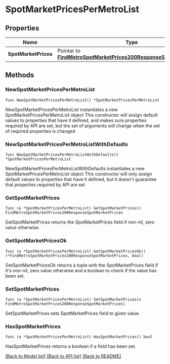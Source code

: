 # SpotMarketPricesPerMetroList

## Properties

Name | Type | Description | Notes
------------ | ------------- | ------------- | -------------
**SpotMarketPrices** | Pointer to [**FindMetroSpotMarketPrices200ResponseSpotMarketPrices**](FindMetroSpotMarketPrices200ResponseSpotMarketPrices.md) |  | [optional] 

## Methods

### NewSpotMarketPricesPerMetroList

`func NewSpotMarketPricesPerMetroList() *SpotMarketPricesPerMetroList`

NewSpotMarketPricesPerMetroList instantiates a new SpotMarketPricesPerMetroList object
This constructor will assign default values to properties that have it defined,
and makes sure properties required by API are set, but the set of arguments
will change when the set of required properties is changed

### NewSpotMarketPricesPerMetroListWithDefaults

`func NewSpotMarketPricesPerMetroListWithDefaults() *SpotMarketPricesPerMetroList`

NewSpotMarketPricesPerMetroListWithDefaults instantiates a new SpotMarketPricesPerMetroList object
This constructor will only assign default values to properties that have it defined,
but it doesn't guarantee that properties required by API are set

### GetSpotMarketPrices

`func (o *SpotMarketPricesPerMetroList) GetSpotMarketPrices() FindMetroSpotMarketPrices200ResponseSpotMarketPrices`

GetSpotMarketPrices returns the SpotMarketPrices field if non-nil, zero value otherwise.

### GetSpotMarketPricesOk

`func (o *SpotMarketPricesPerMetroList) GetSpotMarketPricesOk() (*FindMetroSpotMarketPrices200ResponseSpotMarketPrices, bool)`

GetSpotMarketPricesOk returns a tuple with the SpotMarketPrices field if it's non-nil, zero value otherwise
and a boolean to check if the value has been set.

### SetSpotMarketPrices

`func (o *SpotMarketPricesPerMetroList) SetSpotMarketPrices(v FindMetroSpotMarketPrices200ResponseSpotMarketPrices)`

SetSpotMarketPrices sets SpotMarketPrices field to given value.

### HasSpotMarketPrices

`func (o *SpotMarketPricesPerMetroList) HasSpotMarketPrices() bool`

HasSpotMarketPrices returns a boolean if a field has been set.


[[Back to Model list]](../README.md#documentation-for-models) [[Back to API list]](../README.md#documentation-for-api-endpoints) [[Back to README]](../README.md)


